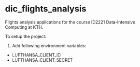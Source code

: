# dic_flights_analysis
Flights analysis applications for the course ID2221 Data-Intensive Computing at KTH.

To setup the project:
1. Add following environment variables:
- LUFTHANSA_CLIENT_ID
- LUFTHANSA_CLIENT_SECRET
